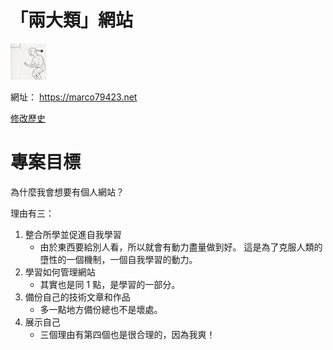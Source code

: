 # 「兩大類」網站

![mysite](./logo.png)

網址： https://marco79423.net

[修改歷史](./CHANGELOG.md)

專案目標
============

為什麼我會想要有個人網站？

理由有三：

1. 整合所學並促進自我學習
    * 由於東西要給別人看，所以就會有動力盡量做到好。 這是為了克服人類的墮性的一個機制，一個自我學習的動力。
2. 學習如何管理網站
    * 其實也是同 1 點，是學習的一部分。
3. 備份自己的技術文章和作品
    * 多一點地方備份總也不是壞處。
4. 展示自己
    * 三個理由有第四個也是很合理的，因為我爽！
